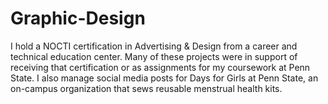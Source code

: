 # Graphic-Design
I hold a NOCTI certification in Advertising & Design from a career and technical education center. Many of these projects were in support of receiving that certification or as assignments for my coursework at Penn State. I also manage social media posts for Days for Girls at Penn State, an on-campus organization that sews reusable menstrual health kits.
